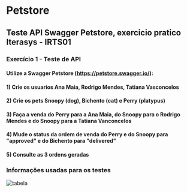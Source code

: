 # Petstore
## Teste API Swagger Petstore, exercicio pratico Iterasys - IRTS01

### Exercício 1 - Teste de API

####  Utilize a Swagger Petstore (https://petstore.swagger.io/):

#### 1) Crie os usuarios Ana Maia, Rodrigo Mendes, Tatiana Vasconcelos

#### 2) Crie os pets Snoopy (dog), Bichento (cat) e Perry (platypus)

#### 3) Faça a venda do Perry para a Ana Maia, do Snoopy para o Rodrigo Mendes e do Snoopy para a Tatiana Vanconcelos

#### 4) Mude o status da ordem de venda do Perry e do Snoopy para "approved" e do Bichento para "delivered"

#### 5) Consulte as 3 ordens geradas


### Informações usadas para os testes


![tabela](https://user-images.githubusercontent.com/50639601/83956778-098b9900-a838-11ea-8d31-a3a874f84f2a.jpg)
